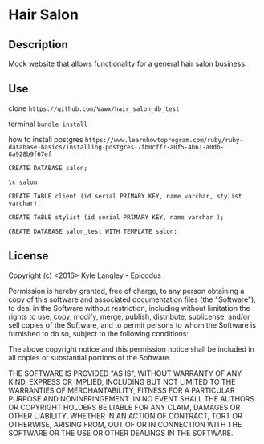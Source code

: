# Hair Salon

## Description
Mock website that allows functionality for a general hair salon business.

## Use

clone `https://github.com/Vawx/hair_salon_db_test`

terminal `bundle install`

how to install postgres `https://www.learnhowtoprogram.com/ruby/ruby-database-basics/installing-postgres-7fb0cff7-a0f5-4b61-a0db-8a928b9f67ef`

`CREATE DATABASE salon;`

`\c salon`

`CREATE TABLE client (id serial PRIMARY KEY, name varchar, stylist varchar);`

`CREATE TABLE stylist (id serial PRIMARY KEY, name varchar );`

`CREATE DATABASE salon_test WITH TEMPLATE salon;`

## License
Copyright (c) <2016> Kyle Langley - Epicodus

Permission is hereby granted, free of charge, to any person obtaining a copy of this software and associated documentation files (the "Software"), to deal in the Software without restriction, including without limitation the rights to use, copy, modify, merge, publish, distribute, sublicense, and/or sell copies of the Software, and to permit persons to whom the Software is furnished to do so, subject to the following conditions:

The above copyright notice and this permission notice shall be included in all copies or substantial portions of the Software.

THE SOFTWARE IS PROVIDED "AS IS", WITHOUT WARRANTY OF ANY KIND, EXPRESS OR IMPLIED, INCLUDING BUT NOT LIMITED TO THE WARRANTIES OF MERCHANTABILITY, FITNESS FOR A PARTICULAR PURPOSE AND NONINFRINGEMENT. IN NO EVENT SHALL THE AUTHORS OR COPYRIGHT HOLDERS BE LIABLE FOR ANY CLAIM, DAMAGES OR OTHER LIABILITY, WHETHER IN AN ACTION OF CONTRACT, TORT OR OTHERWISE, ARISING FROM, OUT OF OR IN CONNECTION WITH THE SOFTWARE OR THE USE OR OTHER DEALINGS IN THE SOFTWARE.
